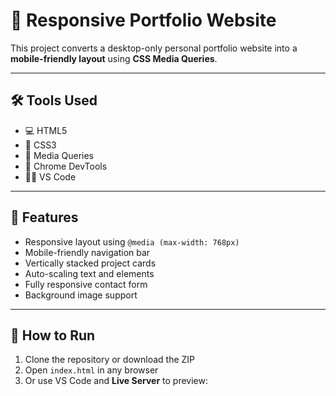 # 📱 Responsive Portfolio Website

This project converts a desktop-only personal portfolio website into a **mobile-friendly layout** using **CSS Media Queries**.

---

## 🛠️ Tools Used

- 💻 HTML5
- 🎨 CSS3
- 🧩 Media Queries
- 🧪 Chrome DevTools
- 🧑‍💻 VS Code

---

## 📸 Features

- Responsive layout using `@media (max-width: 768px)`
- Mobile-friendly navigation bar
- Vertically stacked project cards
- Auto-scaling text and elements
- Fully responsive contact form
- Background image support

---

## 🧭 How to Run

1. Clone the repository or download the ZIP
2. Open `index.html` in any browser
3. Or use VS Code and **Live Server** to preview:

